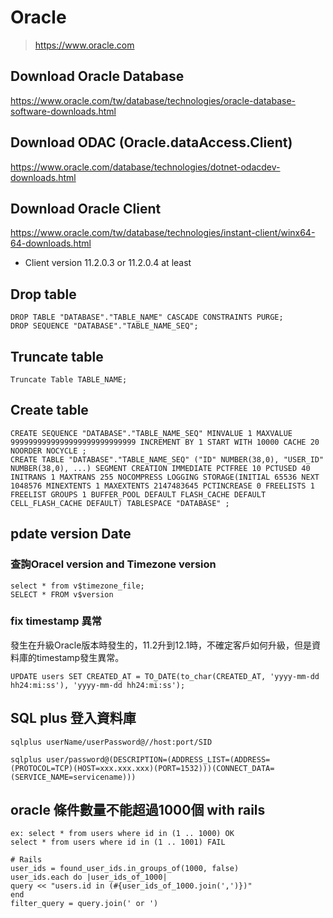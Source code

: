 # Oracle
> https://www.oracle.com

## Download Oracle Database
https://www.oracle.com/tw/database/technologies/oracle-database-software-downloads.html

## Download ODAC (Oracle.dataAccess.Client)
https://www.oracle.com/database/technologies/dotnet-odacdev-downloads.html

## Download Oracle Client
https://www.oracle.com/tw/database/technologies/instant-client/winx64-64-downloads.html
- Client version 11.2.0.3 or 11.2.0.4 at least



## Drop table
```
DROP TABLE "DATABASE"."TABLE_NAME" CASCADE CONSTRAINTS PURGE;
DROP SEQUENCE "DATABASE"."TABLE_NAME_SEQ";
```
## Truncate table
```
Truncate Table TABLE_NAME;
```

## Create table
```
CREATE SEQUENCE "DATABASE"."TABLE_NAME_SEQ" MINVALUE 1 MAXVALUE 9999999999999999999999999999 INCREMENT BY 1 START WITH 10000 CACHE 20 NOORDER NOCYCLE ;
CREATE TABLE "DATABASE"."TABLE_NAME_SEQ" ("ID" NUMBER(38,0), "USER_ID" NUMBER(38,0), ...) SEGMENT CREATION IMMEDIATE PCTFREE 10 PCTUSED 40 INITRANS 1 MAXTRANS 255 NOCOMPRESS LOGGING STORAGE(INITIAL 65536 NEXT 1048576 MINEXTENTS 1 MAXEXTENTS 2147483645 PCTINCREASE 0 FREELISTS 1 FREELIST GROUPS 1 BUFFER_POOL DEFAULT FLASH_CACHE DEFAULT CELL_FLASH_CACHE DEFAULT) TABLESPACE "DATABASE" ;
```

## pdate version Date
### 查詢Oracel version and Timezone version
```
select * from v$timezone_file;
SELECT * FROM v$version
```
### fix timestamp 異常
發生在升級Oracle版本時發生的，11.2升到12.1時，不確定客戶如何升級，但是資料庫的timestamp發生異常。
```
UPDATE users SET CREATED_AT = TO_DATE(to_char(CREATED_AT, 'yyyy-mm-dd hh24:mi:ss'), 'yyyy-mm-dd hh24:mi:ss');
```

## SQL plus 登入資料庫
```
sqlplus userName/userPassword@//host:port/SID

sqlplus user/password@(DESCRIPTION=(ADDRESS_LIST=(ADDRESS=(PROTOCOL=TCP)(HOST=xxx.xxx.xxx)(PORT=1532)))(CONNECT_DATA=(SERVICE_NAME=servicename)))
```

## oracle 條件數量不能超過1000個 with rails
```
ex: select * from users where id in (1 .. 1000) OK
select * from users where id in (1 .. 1001) FAIL

# Rails
user_ids = found_user_ids.in_groups_of(1000, false)
user_ids.each do |user_ids_of_1000|
query << "users.id in (#{user_ids_of_1000.join(',')})"
end
filter_query = query.join(' or ')
```


##
